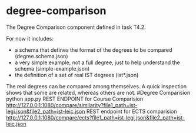 # degree-comparison

The Degree Comparison component defined in task T4.2.

For now it includes:
- a schema that defines the format of the degrees to be compared (degree.schema.json)
- a very simple example, not a full degree, just to help understand the schema (simple-example.json)
- the definition of a set of real IST degrees (ist*.json)

The real degrees can be compared among themselves. A quick inspection shows that some are related, whereas others are not.
#Degree Comparision
python app.py
REST ENDPOINT for Course Comparision
http://127.0.0.1:1080/compare/similarity?file1_path=ist-legi.json&file2_path=ist-leic.json
REST endpoint for ECTS comparision
http://127.0.0.1:1080/compare/ects?file1_path=ist-legi.json&file2_path=ist-leic.json
